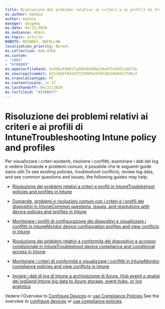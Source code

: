 ```yaml
---
title: Risoluzione dei problemi relativi ai criteri e ai profili di Intune
ms.author: mandia
author: mandia
manager: dougeby
ms.date: 04/21/2020
ms.audience: Admin
ms.topic: article
ROBOTS: NOINDEX, NOFOLLOW
localization_priority: Normal
ms.collection: Adm_O365
ms.custom:
- "1063"
- "6700005"
ms.openlocfilehash: 4c01baf99b17addb50209be19edf11d45116071b
ms.sourcegitcommit: 631cbb5f03e5371f0995e976536d24e9d13746c3
ms.translationtype: MT
ms.contentlocale: it-IT
ms.lasthandoff: 04/22/2020
ms.locfileid: "43766677"
---
```

# <a name="troubleshooting-intune-policy-and-profiles"></a><span data-ttu-id="49989-102">Risoluzione dei problemi relativi ai criteri e ai profili di Intune</span><span class="sxs-lookup"><span data-stu-id="49989-102">Troubleshooting Intune policy and profiles</span></span>

<span data-ttu-id="49989-103">Per visualizzare i criteri esistenti, risolvere i conflitti, esaminare i dati del log e vedere Domande e problemi comuni, è possibile che le seguenti guide siano utili.</span><span class="sxs-lookup"><span data-stu-id="49989-103">To see existing policies, troubleshoot conflicts, review log data, and see common questions and issues, the following guides may help.</span></span>

- [<span data-ttu-id="49989-104">Risoluzione dei problemi relativi a criteri e profili in Intune</span><span class="sxs-lookup"><span data-stu-id="49989-104">Troubleshoot policies and profiles in Intune</span></span>](https://docs.microsoft.com/intune/troubleshoot-policies-in-microsoft-intune)

- [<span data-ttu-id="49989-105">Domande, problemi e risoluzioni comuni con i criteri e i profili dei dispositivi in Intune</span><span class="sxs-lookup"><span data-stu-id="49989-105">Common questions, issues, and resolutions with device policies and profiles in Intune</span></span>](https://docs.microsoft.com/intune/device-profile-troubleshoot)

- [<span data-ttu-id="49989-106">Monitorare i profili di configurazione dei dispositivi e visualizzare i conflitti in Intune</span><span class="sxs-lookup"><span data-stu-id="49989-106">Monitor device configuration profiles and view conflicts in Intune</span></span>](https://docs.microsoft.com/intune/device-profile-monitor)

- [<span data-ttu-id="49989-107">Risoluzione dei problemi relativi a conformità del dispositivo e accesso condizionale in Intune</span><span class="sxs-lookup"><span data-stu-id="49989-107">Troubleshoot device compliance and conditional access in Intune</span></span>](https://docs.microsoft.com/intune/troubleshoot-conditional-access)

- [<span data-ttu-id="49989-108">Monitorare i criteri di conformità e visualizzare i conflitti in Intune</span><span class="sxs-lookup"><span data-stu-id="49989-108">Monitor compliance policies and view conflicts in Intune</span></span>](https://docs.microsoft.com/intune/compliance-policy-monitor)

- [<span data-ttu-id="49989-109">Inviare i dati di log di Intune a archiviazione di Azure, Hub eventi o analisi dei log</span><span class="sxs-lookup"><span data-stu-id="49989-109">Send Intune log data to Azure storage, event hubs, or log analytics</span></span>](https://docs.microsoft.com/intune/review-logs-using-azure-monitor)

<span data-ttu-id="49989-110">Vedere l'Overview to [Configure Devices](https://docs.microsoft.com/intune/device-profiles) or [use Compliance Policies](https://docs.microsoft.com/intune/device-compliance-get-started).</span><span class="sxs-lookup"><span data-stu-id="49989-110">See the overview to [configure devices](https://docs.microsoft.com/intune/device-profiles) or [use compliance policies](https://docs.microsoft.com/intune/device-compliance-get-started).</span></span>
